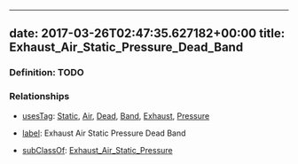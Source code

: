
---
date: 2017-03-26T02:47:35.627182+00:00
title: Exhaust_Air_Static_Pressure_Dead_Band
---
### Definition: TODO

### Relationships

* [usesTag](https://brickschema.org/schema/1.0/BrickFrame#usesTag): [Static](https://brickschema.org/schema/1.0/BrickTag#Static), [Air](https://brickschema.org/schema/1.0/BrickTag#Air), [Dead](https://brickschema.org/schema/1.0/BrickTag#Dead), [Band](https://brickschema.org/schema/1.0/BrickTag#Band), [Exhaust](https://brickschema.org/schema/1.0/BrickTag#Exhaust), [Pressure](https://brickschema.org/schema/1.0/BrickTag#Pressure)

* [label](http://www.w3.org/2000/01/rdf-schema#label): Exhaust Air Static Pressure Dead Band

* [subClassOf](http://www.w3.org/2000/01/rdf-schema#subClassOf): [Exhaust_Air_Static_Pressure](https://brickschema.org/schema/1.0/Brick#Exhaust_Air_Static_Pressure)
